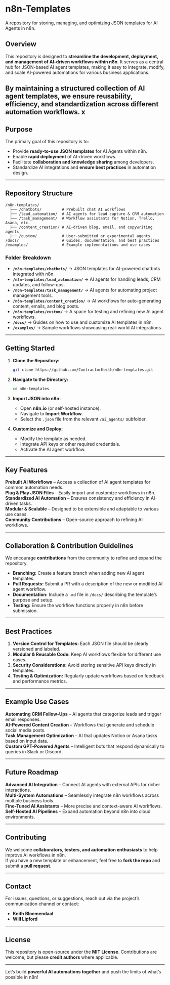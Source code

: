# n8n-Templates
A repository for storing, managing, and optimizing JSON templates for AI Agents in n8n.

## **Overview**
This repository is designed to **streamline the development, deployment, and management of AI-driven workflows within n8n**. It serves as a central hub for JSON-based AI agent templates, making it easy to integrate, modify, and scale AI-powered automations for various business applications.

By maintaining a structured collection of AI agent templates, we ensure **reusability, efficiency, and standardization** across different automation workflows.
x
---

## **Purpose**
The primary goal of this repository is to:
- Provide **ready-to-use JSON templates** for AI Agents within n8n.
- Enable **rapid deployment** of AI-driven workflows.
- Facilitate **collaboration and knowledge sharing** among developers.
- Standardize AI integrations and **ensure best practices** in automation design.

---

## **Repository Structure**
```
/n8n-templates/
  ├── /chatbots/         # Prebuilt chat AI workflows
  ├── /lead_automation/  # AI agents for lead capture & CRM automation
  ├── /task_management/  # Workflow assistants for Notion, Trello, Asana, etc.
  ├── /content_creation/ # AI-driven blog, email, and copywriting agents
  ├── /custom/           # User-submitted or experimental agents
/docs/                   # Guides, documentation, and best practices
/examples/               # Example implementations and use cases
```

### **Folder Breakdown**
- **`/n8n-templates/chatbots/`** → JSON templates for AI-powered chatbots integrated with n8n.
- **`/n8n-templates/lead_automation/`** → AI agents for handling leads, CRM updates, and follow-ups.
- **`/n8n-templates/task_management/`** → AI agents for automating project management tools.
- **`/n8n-templates/content_creation/`** → AI workflows for auto-generating content, emails, and blog posts.
- **`/n8n-templates/custom/`** → A space for testing and refining new AI agent workflows.
- **`/docs/`** → Guides on how to use and customize AI templates in n8n.
- **`/examples/`** → Sample workflows showcasing real-world AI integrations.

---

## **Getting Started**
1. **Clone the Repository:**
   ```bash
   git clone https://github.com/ContractorKeith/n8n-templates.git
   ```

2. **Navigate to the Directory:**
   ```bash
   cd n8n-templates
   ```

3. **Import JSON into n8n:**
   - Open **n8n.io** (or self-hosted instance).
   - Navigate to **Import Workflow**.
   - Select the `.json` file from the relevant `/ai_agents/` subfolder.

4. **Customize and Deploy:**
   - Modify the template as needed.
   - Integrate API keys or other required credentials.
   - Activate the AI agent workflow.

---

## **Key Features**
 **Prebuilt AI Workflows** – Access a collection of AI agent templates for common automation needs.  
 **Plug & Play JSON Files** – Easily import and customize workflows in n8n.  
 **Standardized AI Automation** – Ensures consistency and efficiency in AI-driven tasks.  
 **Modular & Scalable** – Designed to be extensible and adaptable to various use cases.  
 **Community Contributions** – Open-source approach to refining AI workflows.

---

## **Collaboration & Contribution Guidelines**
We encourage **contributions** from the community to refine and expand the repository.

- **Branching:** Create a feature branch when adding new AI agent templates.
- **Pull Requests:** Submit a PR with a description of the new or modified AI agent workflow.
- **Documentation:** Include a `.md` file in `/docs/` describing the template’s purpose and setup.
- **Testing:** Ensure the workflow functions properly in n8n before submission.

---

## **Best Practices**
1. **Version Control for Templates:** Each JSON file should be clearly versioned and labeled.
2. **Modular & Reusable Code:** Keep AI workflows flexible for different use cases.
3. **Security Considerations:** Avoid storing sensitive API keys directly in templates.
4. **Testing & Optimization:** Regularly update workflows based on feedback and performance metrics.

---

## **Example Use Cases**
 **Automating CRM Follow-Ups** – AI agents that categorize leads and trigger email responses.  
 **AI-Powered Content Creation** – Workflows that generate and schedule social media posts.  
 **Task Management Optimization** – AI that updates Notion or Asana tasks based on input data.  
 **Custom GPT-Powered Agents** – Intelligent bots that respond dynamically to queries in Slack or Discord.  

---

## **Future Roadmap**
 **Advanced AI Integration** – Connect AI agents with external APIs for richer interactions.  
 **Multi-System Automations** – Seamlessly integrate n8n workflows across multiple business tools.  
 **Fine-Tuned AI Assistants** – More precise and context-aware AI workflows.  
 **Self-Hosted AI Pipelines** – Expand automation beyond n8n into cloud environments.

---

## **Contributing**
We welcome **collaborators, testers, and automation enthusiasts** to help improve AI workflows in n8n.  
If you have a new template or enhancement, feel free to **fork the repo** and submit a **pull request**.

---

## **Contact**
For issues, questions, or suggestions, reach out via the project’s communication channel or contact:
- **Keith Bloemendaal**
- **Will Lipford**

---

## **License**
This repository is open-source under the **MIT License**. Contributions are welcome, but please **credit authors** where applicable.

---

Let’s build **powerful AI automations together** and push the limits of what’s possible in n8n! 
